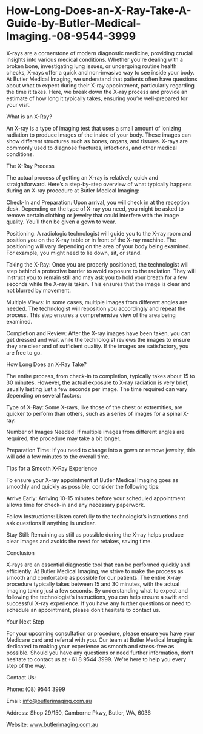 # How-Long-Does-an-X-Ray-Take-A-Guide-by-Butler-Medical-Imaging.-08-9544-3999
X-rays are a cornerstone of modern diagnostic medicine, providing crucial insights into various medical conditions. Whether you're dealing with a broken bone, investigating lung issues, or undergoing routine health checks, X-rays offer a quick and non-invasive way to see inside your body. At Butler Medical Imaging, we understand that patients often have questions about what to expect during their X-ray appointment, particularly regarding the time it takes. Here, we break down the X-ray process and provide an estimate of how long it typically takes, ensuring you’re well-prepared for your visit.

What is an X-Ray?

An X-ray is a type of imaging test that uses a small amount of ionizing radiation to produce images of the inside of your body. These images can show different structures such as bones, organs, and tissues. X-rays are commonly used to diagnose fractures, infections, and other medical conditions.

The X-Ray Process

The actual process of getting an X-ray is relatively quick and straightforward. Here’s a step-by-step overview of what typically happens during an X-ray procedure at Butler Medical Imaging:

Check-In and Preparation: Upon arrival, you will check in at the reception desk. Depending on the type of X-ray you need, you might be asked to remove certain clothing or jewelry that could interfere with the image quality. You’ll then be given a gown to wear.

Positioning: A radiologic technologist will guide you to the X-ray room and position you on the X-ray table or in front of the X-ray machine. The positioning will vary depending on the area of your body being examined. For example, you might need to lie down, sit, or stand.

Taking the X-Ray: Once you are properly positioned, the technologist will step behind a protective barrier to avoid exposure to the radiation. They will instruct you to remain still and may ask you to hold your breath for a few seconds while the X-ray is taken. This ensures that the image is clear and not blurred by movement.

Multiple Views: In some cases, multiple images from different angles are needed. The technologist will reposition you accordingly and repeat the process. This step ensures a comprehensive view of the area being examined.

Completion and Review: After the X-ray images have been taken, you can get dressed and wait while the technologist reviews the images to ensure they are clear and of sufficient quality. If the images are satisfactory, you are free to go.

How Long Does an X-Ray Take?

The entire process, from check-in to completion, typically takes about 15 to 30 minutes. However, the actual exposure to X-ray radiation is very brief, usually lasting just a few seconds per image. The time required can vary depending on several factors:

Type of X-Ray: Some X-rays, like those of the chest or extremities, are quicker to perform than others, such as a series of images for a spinal X-ray.

Number of Images Needed: If multiple images from different angles are required, the procedure may take a bit longer.

Preparation Time: If you need to change into a gown or remove jewelry, this will add a few minutes to the overall time.

Tips for a Smooth X-Ray Experience

To ensure your X-ray appointment at Butler Medical Imaging goes as smoothly and quickly as possible, consider the following tips:

Arrive Early: Arriving 10-15 minutes before your scheduled appointment allows time for check-in and any necessary paperwork.

Follow Instructions: Listen carefully to the technologist’s instructions and ask questions if anything is unclear.

Stay Still: Remaining as still as possible during the X-ray helps produce clear images and avoids the need for retakes, saving time.

Conclusion

X-rays are an essential diagnostic tool that can be performed quickly and efficiently. At Butler Medical Imaging, we strive to make the process as smooth and comfortable as possible for our patients. The entire X-ray procedure typically takes between 15 and 30 minutes, with the actual imaging taking just a few seconds. By understanding what to expect and following the technologist’s instructions, you can help ensure a swift and successful X-ray experience. If you have any further questions or need to schedule an appointment, please don’t hesitate to contact us.

Your Next Step

For your upcoming consultation or procedure, please ensure you have your Medicare card and referral with you. Our team at Butler Medical Imaging is dedicated to making your experience as smooth and stress-free as possible. Should you have any questions or need further information, don't hesitate to contact us at +61 8 9544 3999. We're here to help you every step of the way.

Contact Us:

Phone: (08) 9544 3999

Email: info@butlerimaging.com.au

Address: Shop 29/150, Camborne Pkwy, Butler, WA, 6036

Website: www.butlerimaging.com.au
